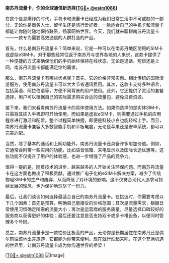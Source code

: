 **南苏丹流量卡，你的全球通信新选择[[TG💪+ @esim1088](https://t.me/s/esim1088)]**

在这个信息爆炸的时代，手机卡和流量卡已经成为我们日常生活中不可或缺的一部分。无论你是商务人士、留学生还是旅行爱好者，一款适合自己的手机卡和流量卡都能让你随时随地保持联系，畅享网络世界。今天，我们就来聊聊南苏丹流量卡——一款专为需要高效通信的人群打造的产品。

首先，什么是南苏丹流量卡？简单来说，它是一种可以在南苏丹地区使用的SIM卡或虚拟eSIM卡。对于那些经常往返于南苏丹与世界各地的人来说，这款卡提供了一种便捷的方式来确保他们的手机始终保持在线状态。无论是通话、短信还是上网，南苏丹流量卡都能满足你的需求。

那么，南苏丹流量卡有哪些优点呢？首先，它的价格非常实惠。相比传统的国际漫游服务，使用南苏丹流量卡可以大大节省通讯费用。其次，这款卡支持多种语言，包括英语、阿拉伯语等，方便不同背景的用户使用。此外，它还提供了灵活的套餐选择，用户可以根据自己的实际需求购买合适的流量包，避免浪费资源。

接下来，我们来看看南苏丹流量卡的具体使用方法。如果你选择的是实体SIM卡，只需将其插入手机即可开始使用。而如果是虚拟eSIM卡，则需要通过手机的应用程序进行激活和配置。整个过程简单快捷，即便是科技小白也能轻松上手。而且，南苏丹流量卡兼容大多数智能手机和平板电脑，无论是苹果还是安卓系统，都可以完美适配。

当然，除了基本的通话和上网功能外，南苏丹流量卡还具备许多附加价值。例如，它通常会附带一些实用的功能，比如语音信箱、来电显示以及国际长途优惠等。这些功能不仅提升了用户的体验感，也进一步增强了产品的竞争力。

值得一提的是，随着技术的进步，越来越多的人开始关注环保问题。而南苏丹流量卡在这方面也做出了积极贡献。通过推广电子化的eSIM卡解决方案，减少了传统物理SIM卡的生产和废弃，从而降低了对环境的影响。这不仅符合现代人追求可持续发展的理念，也为保护地球尽了一份力。

最后，让我们谈谈如何选择最适合自己的南苏丹流量卡。在挑选时，你需要考虑以下几个因素：首先是预算，明确自己能接受的价格范围；其次是流量需求，根据日常使用习惯确定所需的流量大小；再次是运营商的服务质量，尽量选择口碑较好的服务商以获得更好的体验；最后还要注意是否支持双卡或多卡槽设备，以便同时管理多个号码。

总之，南苏丹流量卡是一款性价比极高的产品，无论你是长期居住在南苏丹还是偶尔前往该地出差旅游，它都能为你带来便利。现在就行动起来吧，在这个充满机遇的世界里，让南苏丹流量卡成为你沟通世界的桥梁！

[[TG💪+ @esim1088](https://t.me/s/esim1088) ![Image](https://i.postimg.cc/4NQfJmqS/Snipaste-2025-05-13-00-14-12.png)]